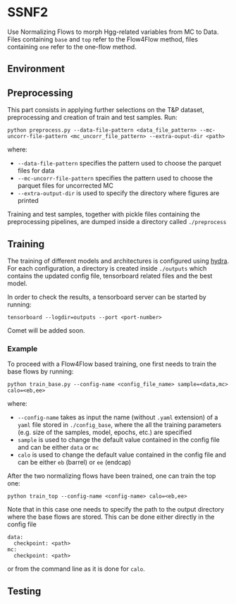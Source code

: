 # SSNF2

Use Normalizing Flows to morph Hgg-related variables from MC to Data. 
Files containing ```base``` and ```top``` refer to the Flow4Flow method, files containing ```one``` refer to the one-flow method.

## Environment



## Preprocessing
This part consists in applying further selections on the T&P dataset, preprocessing and creation of train and test samples.
Run:
```
python preprocess.py --data-file-pattern <data_file_pattern> --mc-uncorr-file-pattern <mc_uncorr_file_pattern> --extra-ouput-dir <path> 
```
where:

- ```--data-file-pattern``` specifies the pattern used to choose the parquet files for data
- ```--mc-uncorr-file-pattern``` specifies the pattern used to choose the parquet files for uncorrected MC
- ```--extra-output-dir``` is used to specify the directory where figures are printed

Training and test samples, together with pickle files containing the preprocessing pipelines, are dumped inside a directory called ```./preprocess```

## Training

The training of different models and architectures is configured using [hydra](https://hydra.cc/docs/intro/). For each configuration, a directory is created inside ```./outputs``` which contains the updated config file, tensorboard related files and the best model.

In order to check the results, a tensorboard server can be started by running:
```
tensorboard --logdir=outputs --port <port-number>
```

Comet will be added soon.

### Example

To proceed with a Flow4Flow based training, one first needs to train the base flows by running:
```
python train_base.py --config-name <config_file_name> sample=<data,mc> calo=<eb,ee> 
```

where:

- ```--config-name``` takes as input the name (without ```.yaml``` extension) of a ```yaml``` file stored in ```./config_base```, where the all the training parameters (e.g. size of the samples, model, epochs, etc.) are specified
- ```sample``` is used to change the default value contained in the config file and can be either ```data``` or ```mc```
- ```calo``` is used to change the default value contained in the config file and can be either ```eb``` (barrel) or ```ee``` (endcap)

After the two normalizing flows have been trained, one can train the top one:

```python train_top --config-name <config-name> calo=<eb,ee>```

Note that in this case one needs to specify the path to the output directory where the base flows are stored. This can be done either directly in the config file
```
data:
  checkpoint: <path>
mc:
  checkpoint: <path>
``` 
or from the command line as it is done for ```calo```.

## Testing